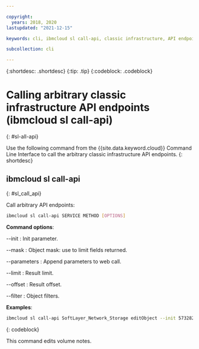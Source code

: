 ```yaml
---

copyright:
  years: 2018, 2020
lastupdated: "2021-12-15"

keywords: cli, ibmcloud sl call-api, classic infrastructure, API endpoints

subcollection: cli

---
```



{:shortdesc: .shortdesc}
{:tip: .tip}
{:codeblock: .codeblock}

# Calling arbitrary classic infrastructure API endpoints (ibmcloud sl call-api)
{: #sl-all-api}

Use the following command from the {{site.data.keyword.cloud}} Command Line Interface to call the arbitrary classic infrastructure API endpoints.
{: shortdesc}

## ibmcloud sl call-api
{: #sl_call_api}

Call arbitrary API endpoints:
```bash
ibmcloud sl call-api SERVICE METHOD [OPTIONS]
```

**Command options**:

--init
:   Init parameter.

--mask
:   Object mask: use to limit fields returned.

--parameters
:   Append parameters to web call.

--limit
:   Result limit.

--offset
:   Result offset.

--filter
:   Object filters.


**Examples**:
```bash
ibmcloud sl call-api SoftLayer_Network_Storage editObject --init 57328245 --parameters '[{"notes":"Testing."}]'
```
{: codeblock}

This command edits volume notes.
